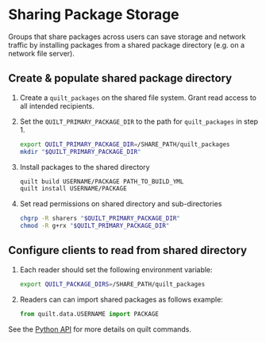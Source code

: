 # Sharing Package Storage

Groups that share packages across users can save storage and network traffic by installing packages from a shared package directory (e.g. on a network file server).

## Create & populate shared package directory

1. Create a `quilt_packages` on the shared file system. Grant read access to all intended recipients. 

1. Set the `QUILT_PRIMARY_PACKAGE_DIR` to the path for `quilt_packages` in step 1. 
    ```bash
    export QUILT_PRIMARY_PACKAGE_DIR=/SHARE_PATH/quilt_packages
    mkdir "$QUILT_PRIMARY_PACKAGE_DIR"
    ```

1. Install packages to the shared directory
    ```bash
    quilt build USERNAME/PACKAGE PATH_TO_BUILD_YML
    quilt install USERNAME/PACKAGE
    ```

1. Set read permissions on shared directory and sub-directories
    ```bash
    chgrp -R sharers "$QUILT_PRIMARY_PACKAGE_DIR"
    chmod -R g+rx "$QUILT_PRIMARY_PACKAGE_DIR"
    ```

## Configure clients to read from shared directory 
1. Each reader should set the following environment variable:
    ```bash
    export QUILT_PACKAGE_DIRS=/SHARE_PATH/quilt_packages
    ```
2. Readers can can import shared packages as follows
    example:
    ```python
    from quilt.data.USERNAME import PACKAGE
    ```

See the [Python API](api-python.md) for more details on quilt commands.